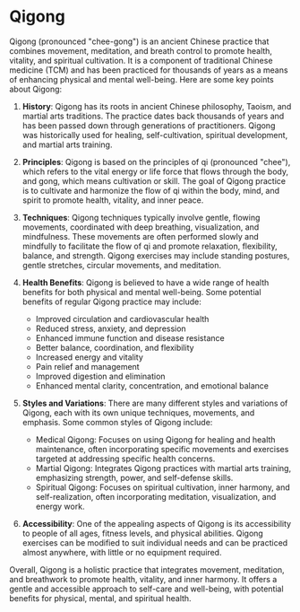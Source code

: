 # Qigong

Qigong (pronounced "chee-gong") is an ancient Chinese practice that combines movement, meditation, and breath control to promote health, vitality, and spiritual cultivation. It is a component of traditional Chinese medicine (TCM) and has been practiced for thousands of years as a means of enhancing physical and mental well-being. Here are some key points about Qigong:

1. **History**: Qigong has its roots in ancient Chinese philosophy, Taoism, and martial arts traditions. The practice dates back thousands of years and has been passed down through generations of practitioners. Qigong was historically used for healing, self-cultivation, spiritual development, and martial arts training.

2. **Principles**: Qigong is based on the principles of qi (pronounced "chee"), which refers to the vital energy or life force that flows through the body, and gong, which means cultivation or skill. The goal of Qigong practice is to cultivate and harmonize the flow of qi within the body, mind, and spirit to promote health, vitality, and inner peace.

3. **Techniques**: Qigong techniques typically involve gentle, flowing movements, coordinated with deep breathing, visualization, and mindfulness. These movements are often performed slowly and mindfully to facilitate the flow of qi and promote relaxation, flexibility, balance, and strength. Qigong exercises may include standing postures, gentle stretches, circular movements, and meditation.

4. **Health Benefits**: Qigong is believed to have a wide range of health benefits for both physical and mental well-being. Some potential benefits of regular Qigong practice may include:
   - Improved circulation and cardiovascular health
   - Reduced stress, anxiety, and depression
   - Enhanced immune function and disease resistance
   - Better balance, coordination, and flexibility
   - Increased energy and vitality
   - Pain relief and management
   - Improved digestion and elimination
   - Enhanced mental clarity, concentration, and emotional balance

5. **Styles and Variations**: There are many different styles and variations of Qigong, each with its own unique techniques, movements, and emphasis. Some common styles of Qigong include:
   - Medical Qigong: Focuses on using Qigong for healing and health maintenance, often incorporating specific movements and exercises targeted at addressing specific health concerns.
   - Martial Qigong: Integrates Qigong practices with martial arts training, emphasizing strength, power, and self-defense skills.
   - Spiritual Qigong: Focuses on spiritual cultivation, inner harmony, and self-realization, often incorporating meditation, visualization, and energy work.

6. **Accessibility**: One of the appealing aspects of Qigong is its accessibility to people of all ages, fitness levels, and physical abilities. Qigong exercises can be modified to suit individual needs and can be practiced almost anywhere, with little or no equipment required.

Overall, Qigong is a holistic practice that integrates movement, meditation, and breathwork to promote health, vitality, and inner harmony. It offers a gentle and accessible approach to self-care and well-being, with potential benefits for physical, mental, and spiritual health.